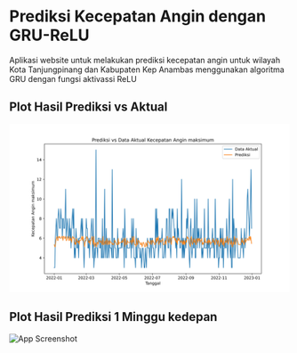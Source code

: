 # Prediksi Kecepatan Angin dengan GRU-ReLU

Aplikasi website untuk melakukan prediksi kecepatan angin untuk wilayah Kota Tanjungpinang dan Kabupaten Kep Anambas menggunakan algoritma GRU dengan fungsi aktivassi ReLU

## Plot Hasil Prediksi vs Aktual

![App Screenshot](https://raw.githubusercontent.com/ReziAfrialdi/web-skripsi-gru-relu/master/static/asset/plot_data_aktual_data_prediksi_GRU_FF_X_TGPINANG.jpeg)

## Plot Hasil Prediksi 1 Minggu kedepan

![App Screenshot](https://raw.githubusercontent.com/ReziAfrialdi/web-skripsi-gru-relu/master/static/asset/plot_hasil_prediksi_kedepan_7_hariGRU_FF_X_TGPINANG.jpeg)
